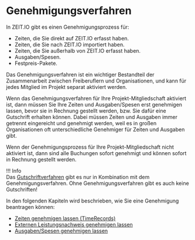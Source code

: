 # Genehmigungsverfahren

In ZEIT.IO gibt es einen Genehmigungsprozess für:

- Zeiten, die Sie direkt auf ZEIT.IO erfasst haben.
- Zeiten, die Sie nach ZEIT.IO importiert haben.
- Zeiten, die Sie außerhalb von ZEIT.IO erfasst haben.
- Ausgaben/Spesen.
- Festpreis-Pakete.

Das Genehmigungsverfahren ist ein wichtiger Bestandteil der Zusammenarbeit zwischen Freiberuflern und Organisationen, und kann für jedes Mitglied im Projekt separat aktiviert werden.

Wenn das Genehmigungsverfahren für Ihre Projekt-Mitgliedschaft aktiviert ist, dann müssen Sie Ihre Zeiten und Ausgaben/Spesen erst genehmigen lassen, bevor sie in Rechnung gestellt werden, bzw. Sie dafür eine Gutschrift erhalten können. 
Dabei müssen Zeiten und Ausgaben immer getrennt eingereicht und genehmigt werden, weil es in großen Organisationen oft unterschiedliche Genehmiger für Zeiten und Ausgaben gibt.

Wenn der Genehmigungsprozess für Ihre Projekt-Mitgliedschaft nicht aktiviert ist, dann sind alle
Buchungen sofort genehmigt und können sofort in Rechnung gestellt werden.

!!! Info  
    Das [Gutschriftverfahren](/freiberufler/gutschriftverfahren/) gibt es nur in Kombination mit dem Genehmigungsverfahren.
    Ohne Genehmigungsverfahren gibt es auch keine Gutschriften!

In den folgenden Kapiteln wird beschrieben, wie Sie eine Genehmigung beantragen können:

- [Zeiten genehmigen lassen (TimeRecords)](/freiberufler/leistungsnachweise/#zeiten-genehmigen-lassen-timerecords)
- [Externen Leistungsnachweis genehmigen lassen](/freiberufler/leistungsnachweise/#externen-leistungsnachweis-genehmigen-lassen)
- [Ausgaben/Spesen genehmigen lassen](/freiberufler/ausgaben/#ausgabenspesen-genehmigen-lassen)

